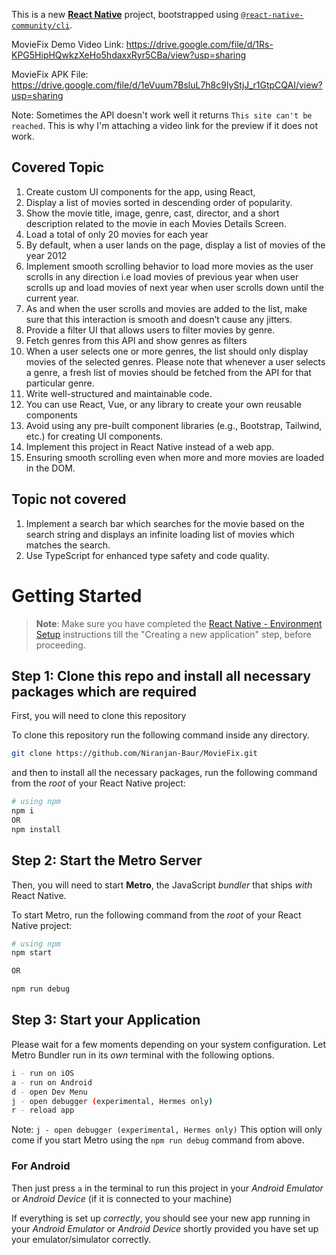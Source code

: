 This is a new [**React Native**](https://reactnative.dev) project, bootstrapped using [`@react-native-community/cli`](https://github.com/react-native-community/cli).

MovieFix Demo Video Link: https://drive.google.com/file/d/1Rs-KPG5HipHQwkzXeHo5hdaxxRyr5CBa/view?usp=sharing

MovieFix APK File: https://drive.google.com/file/d/1eVuum7BsluL7h8c9lyStjJ_r1GtpCQAI/view?usp=sharing

Note: Sometimes the API doesn't work well it returns `This site can't be reached`. This is why I'm attaching a video link for the preview if it does not work.

## Covered Topic
1. Create custom UI components for the app, using React,
2. Display a list of movies sorted in descending order of popularity.
3. Show the movie title, image, genre, cast, director, and a short description related to the movie in each Movies Details Screen.
4. Load a total of only 20 movies for each year
5. By default, when a user lands on the page, display a list of movies of the year 2012
6. Implement smooth scrolling behavior to load more movies as the user scrolls in any direction i.e load movies of previous year when user scrolls up and load movies of next year when user scrolls down until the current year.
7. As and when the user scrolls and movies are added to the list, make sure that this interaction is smooth and doesn’t cause any jitters.
8. Provide a filter UI that allows users to filter movies by genre.
9. Fetch genres from this API and show genres as filters
10. When a user selects one or more genres, the list should only display movies of the selected genres. Please note that whenever a user selects a genre, a fresh list of movies should be fetched from the API for that particular genre.
11. Write well-structured and maintainable code.
12. You can use React, Vue, or any library to create your own reusable components
13. Avoid using any pre-built component libraries (e.g., Bootstrap, Tailwind, etc.) for creating UI components.
14. Implement this project in React Native instead of a web app.
15. Ensuring smooth scrolling even when more and more movies are loaded in the DOM.

## Topic not covered
1. Implement a search bar which searches for the movie based on the search string and displays an infinite loading list of movies which matches the search.
2. Use TypeScript for enhanced type safety and code quality.
   

# Getting Started

>**Note**: Make sure you have completed the [React Native - Environment Setup](https://reactnative.dev/docs/environment-setup) instructions till the "Creating a new application" step, before proceeding.

## Step 1: Clone this repo and install all necessary packages which are required

First, you will need to clone this repository

To clone this repository run the following command inside any directory.
```bash
git clone https://github.com/Niranjan-Baur/MovieFix.git
```
and then to install all the necessary packages, run the following command from the _root_ of your React Native project:

```bash
# using npm
npm i
OR
npm install
```

## Step 2: Start the Metro Server

Then, you will need to start **Metro**, the JavaScript _bundler_ that ships _with_ React Native.

To start Metro, run the following command from the _root_ of your React Native project:

```bash
# using npm
npm start

OR

npm run debug
```

## Step 3: Start your Application

Please wait for a few moments depending on your system configuration. Let Metro Bundler run in its _own_ terminal with the following options.

```bash
i - run on iOS
a - run on Android
d - open Dev Menu
j - open debugger (experimental, Hermes only)
r - reload app
```
Note: `j - open debugger (experimental, Hermes only)` This option will only come if you start Metro using the `npm run debug` command from above.

### For Android

Then just press `a` in the terminal to run this project in your _Android Emulator_ or _Android Device_ (if it is connected to your machine)

If everything is set up _correctly_, you should see your new app running in your _Android Emulator_ or _Android Device_ shortly provided you have set up your emulator/simulator correctly.
